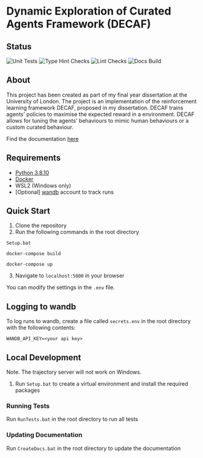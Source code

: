 # Dynamic Exploration of Curated Agents Framework (DECAF)

## Status
![Unit Tests](https://github.com/louie-jones-strong/DECAF/actions/workflows/UnitTests.yml/badge.svg)
![Type Hint Checks](https://github.com/louie-jones-strong/DECAF/actions/workflows/TypeHintChecks.yml/badge.svg)
![Lint Checks](https://github.com/louie-jones-strong/DECAF/actions/workflows/LintChecks.yml/badge.svg)
![Docs Build](https://github.com/louie-jones-strong/DECAF/actions/workflows/DocsCreation.yml/badge.svg)


## About
This project has been created as part of my final year dissertation at the University of London.
The project is an implementation of the reinforcement learning framework DECAF, proposed in my dissertation.
DECAF trains agents' policies to maximise the expected reward in a environment.
DECAF allows for tuning the agents' behaviours to mimic human behaviours or a custom curated behaviour.

Find the documentation [here](https://louie-jones-strong.github.io/DECAF/)

## Requirements
- [Python 3.8.10](https://www.python.org/downloads/release/python-3810/)
- [Docker](https://www.docker.com/get-started)
- WSL2 (Windows only)
- [Optional] [wandb](https://wandb.ai/site) account to track runs

## Quick Start
1. Clone the repository
2. Run the following commands in the root directory
```
Setup.bat
```
```
docker-compose build
```
```
docker-compose up
```
3. Navigate to ```localhost:5000``` in your browser

You can modify the settings in the `.env` file.



## Logging to wandb
To log runs to wandb, create a file called `secrets.env` in the root directory with the following contents:
```
WANDB_API_KEY=<your api key>
```


## Local Development
Note. The trajectory server will not work on Windows.

1. Run `Setup.bat` to create a virtual environment and install the required packages


### Running Tests
Run `RunTests.bat` in the root directory to run all tests

### Updating Documentation
Run `CreateDocs.bat` in the root directory to update the documentation
